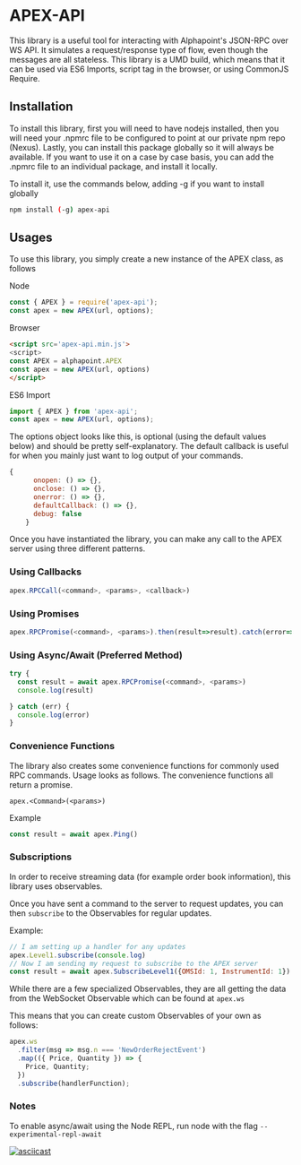 # APEX-API

This library is a useful tool for interacting with Alphapoint's JSON-RPC over WS API. It simulates a request/response type of flow, even though the messages are all stateless. This library is a UMD build, which means that it can be used via ES6 Imports, script tag in the browser, or using CommonJS Require.

## Installation

To install this library, first you will need to have nodejs installed, then you will need your .npmrc file to be configured to point at our private npm repo (Nexus). Lastly, you can install this package globally so it will always be available. If you want to use it on a case by case basis, you can add the .npmrc file to an individual package, and install it locally.

To install it, use the commands below, adding -g if you want to install globally

```bash
npm install (-g) apex-api
```

## Usages

To use this library, you simply create a new instance of the APEX class, as follows

Node

```javascript
const { APEX } = require('apex-api');
const apex = new APEX(url, options);
```

Browser

```html
<script src='apex-api.min.js'>
<script>
const APEX = alphapoint.APEX
const apex = new APEX(url, options)
</script>
```

ES6 Import

```javascript
import { APEX } from 'apex-api';
const apex = new APEX(url, options);
```

The options object looks like this, is optional (using the default values below) and should be pretty self-explanatory. The default callback is useful for when you mainly just want to log output of your commands.

```javascript
{
      onopen: () => {},
      onclose: () => {},
      onerror: () => {},
      defaultCallback: () => {},
      debug: false
    }
```

Once you have instantiated the library, you can make any call to the APEX server using three different patterns.

### Using Callbacks

```javascript
apex.RPCCall(<command>, <params>, <callback>)
```

### Using Promises

```javascript
apex.RPCPromise(<command>, <params>).then(result=>result).catch(error=>error)
```

### Using Async/Await (Preferred Method)

```javascript
try {
  const result = await apex.RPCPromise(<command>, <params>)
  console.log(result)

} catch (err) {
  console.log(error)
}
```

### Convenience Functions

The library also creates some convenience functions for commonly used RPC commands. Usage looks as follows. The convenience functions all return a promise.

`apex.<Command>(<params>)`

Example

```javascript
const result = await apex.Ping()
```

### Subscriptions

In order to receive streaming data (for example order book information), this library uses observables.

Once you have sent a command to the server to request updates, you can then `subscribe` to the Observables for regular updates.

Example:

```javascript
// I am setting up a handler for any updates
apex.Level1.subscribe(console.log)
// Now I am sending my request to subscribe to the APEX server
const result = await apex.SubscribeLevel1({OMSId: 1, InstrumentId: 1})
```

While there are a few specialized Observables, they are all getting the data from the WebSocket Observable which can be found at `apex.ws`

This means that you can create custom Observables of your own as follows:

```javascript
apex.ws
  .filter(msg => msg.n === 'NewOrderRejectEvent')
  .map(({ Price, Quantity }) => {
    Price, Quantity;
  })
  .subscribe(handlerFunction);
```

### Notes

To enable async/await using the Node REPL, run node with the flag `--experimental-repl-await`


[![asciicast](https://asciinema.org/a/q9Et8PVHs7uSGYHSuYMicSDow.svg)](https://asciinema.org/a/q9Et8PVHs7uSGYHSuYMicSDow)
